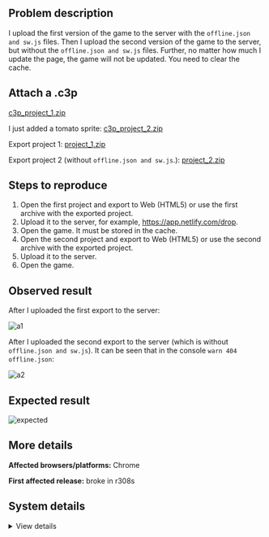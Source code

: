 ## Problem description

I upload the first version of the game to the server with the `offline.json and sw.js` files. Then I upload the second version of the game to the server, but without the `offline.json and sw.js` files. Further, no matter how much I update the page, the game will not be updated. You need to clear the cache.

## Attach a .c3p

[c3p_project_1.zip](https://github.com/WilsonPercival/WilsonPercival/files/9481723/c3p_project_1.zip)

I just added a tomato sprite: [c3p_project_2.zip](https://github.com/WilsonPercival/WilsonPercival/files/9481724/c3p_project_2.zip)

Export project 1: [project_1.zip](https://github.com/WilsonPercival/WilsonPercival/files/9481725/project_1.zip)

Export project 2 (without `offline.json and sw.js`.): [project_2.zip](https://github.com/WilsonPercival/WilsonPercival/files/9481804/project_2.zip)

## Steps to reproduce

1. Open the first project and export to Web (HTML5) or use the first archive with the exported project.
2. Upload it to the server, for example, https://app.netlify.com/drop.
3. Open the game. It must be stored in the cache.
4. Open the second project and export to Web (HTML5) or use the second archive with the exported project.
5. Upload it to the server.
6. Open the game.

## Observed result

After I uploaded the first export to the server:

![a1](https://user-images.githubusercontent.com/91274932/188254102-d281977a-5c30-45c4-91eb-bbd71459e789.png)

After I uploaded the second export to the server (which is without `offline.json and sw.js`). It can be seen that in the console `warn 404 offline.json`:

![a2](https://user-images.githubusercontent.com/91274932/188254130-102cc7fb-832f-42f9-8784-cbfee50611bf.png)

## Expected result

![expected](https://user-images.githubusercontent.com/91274932/188254173-ea56a7a4-065e-4e78-978b-001d8479f102.png)

## More details



**Affected browsers/platforms:** Chrome

**First affected release:** broke in r308s

## System details

<details><summary>View details</summary>

Platform information
Product: Construct 3 r308 (stable)
Browser: Chrome 105.0.5195.54
Browser engine: Chromium
Context: browser
Operating system: Windows NT 0.1.0
Device type: desktop
Device pixel ratio: 1
Logical CPU cores: 2
Approx. device memory: 4 GB
User agent: Mozilla/5.0 (Windows NT 6.1; Win64; x64) AppleWebKit/537.36 (KHTML, like Gecko) Chrome/105.0.0.0 Safari/537.36
Language setting: en-US

Local storage
Storage quota (approx): 59 gb
Storage usage (approx): 718 mb (1.2%)
Persistant storage: No

Browser support notes
This list contains missing features that are not required, but could improve performance or user experience if supported.

UI effects are disabled in settings.
WebGL 2+ is not supported. Rendering quality and features may be affected.
WebGL information
Version string: WebGL 1.0 (OpenGL ES 2.0 Chromium)
Numeric version: 1
Supports NPOT textures: partial
Supports GPU profiling: no
Supports highp precision: yes
Vendor: Google Inc. (Intel)
Renderer: ANGLE (Intel, Intel(R) HD Graphics Direct3D9Ex vs_3_0 ps_3_0, igdumdim64.dll)
Major performance caveat: no
Maximum texture size: 8192
Point size range: 1 to 256
Extensions:

ANGLE_instanced_arrays
EXT_blend_minmax
EXT_color_buffer_half_float
EXT_float_blend
EXT_frag_depth
EXT_shader_texture_lod
EXT_texture_filter_anisotropic
EXT_sRGB
KHR_parallel_shader_compile
OES_element_index_uint
OES_fbo_render_mipmap
OES_standard_derivatives
OES_texture_float
OES_texture_float_linear
OES_texture_half_float
OES_texture_half_float_linear
OES_vertex_array_object
WEBGL_color_buffer_float
WEBGL_compressed_texture_s3tc
WEBGL_compressed_texture_s3tc_srgb
WEBGL_debug_renderer_info
WEBGL_debug_shaders
WEBGL_depth_texture
WEBGL_lose_context
WEBGL_multi_draw
Audio information
System sample rate: 48000 Hz
Output channels: 2
Output interpretation: speakers
Supported decode formats:

WebM Opus (audio/webm; codecs=opus)
Ogg Opus (audio/ogg; codecs=opus)
WebM Vorbis (audio/webm; codecs=vorbis)
Ogg Vorbis (audio/ogg; codecs=vorbis)
MPEG-4 AAC (audio/mp4; codecs=mp4a.40.5)
MP3 (audio/mpeg)
FLAC (audio/flac)
PCM WAV (audio/wav; codecs=1)
Supported encode formats:

WebM Opus (audio/webm; codecs=opus)
Video information
Supported decode formats:

WebM AV1 (video/webm; codecs=av01.0.00M.08)
MP4 AV1 (video/mp4; codecs=av01.0.00M.08)
WebM VP9 (video/webm; codecs=vp9)
WebM VP8 (video/webm; codecs=vp8)
Ogg Theora (video/ogg; codecs=theora)
H.264 (video/mp4; codecs=avc1.42E01E)
Supported encode formats:

WebM VP9 (video/webm; codecs=vp9)
WebM VP8 (video/webm; codecs=vp8)

</details>
